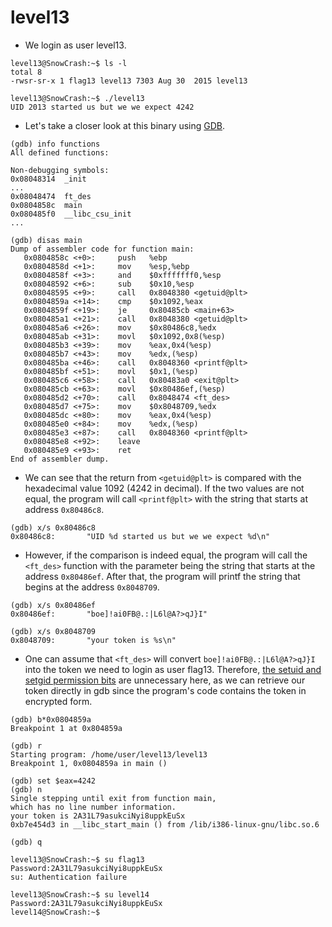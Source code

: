 # level13

- We login as user level13.
```
level13@SnowCrash:~$ ls -l
total 8
-rwsr-sr-x 1 flag13 level13 7303 Aug 30  2015 level13
```

```
level13@SnowCrash:~$ ./level13
UID 2013 started us but we we expect 4242
```


- Let's take a closer look at this binary using [GDB](https://en.wikipedia.org/wiki/GNU_Debugger).
```
(gdb) info functions
All defined functions:

Non-debugging symbols:
0x08048314  _init
...
0x08048474  ft_des
0x0804858c  main
0x080485f0  __libc_csu_init
...
```

```
(gdb) disas main
Dump of assembler code for function main:
   0x0804858c <+0>:     push   %ebp
   0x0804858d <+1>:     mov    %esp,%ebp
   0x0804858f <+3>:     and    $0xfffffff0,%esp
   0x08048592 <+6>:     sub    $0x10,%esp
   0x08048595 <+9>:     call   0x8048380 <getuid@plt>
   0x0804859a <+14>:    cmp    $0x1092,%eax
   0x0804859f <+19>:    je     0x80485cb <main+63>
   0x080485a1 <+21>:    call   0x8048380 <getuid@plt>
   0x080485a6 <+26>:    mov    $0x80486c8,%edx
   0x080485ab <+31>:    movl   $0x1092,0x8(%esp)
   0x080485b3 <+39>:    mov    %eax,0x4(%esp)
   0x080485b7 <+43>:    mov    %edx,(%esp)
   0x080485ba <+46>:    call   0x8048360 <printf@plt>
   0x080485bf <+51>:    movl   $0x1,(%esp)
   0x080485c6 <+58>:    call   0x80483a0 <exit@plt>
   0x080485cb <+63>:    movl   $0x80486ef,(%esp)
   0x080485d2 <+70>:    call   0x8048474 <ft_des>
   0x080485d7 <+75>:    mov    $0x8048709,%edx
   0x080485dc <+80>:    mov    %eax,0x4(%esp)
   0x080485e0 <+84>:    mov    %edx,(%esp)
   0x080485e3 <+87>:    call   0x8048360 <printf@plt>
   0x080485e8 <+92>:    leave
   0x080485e9 <+93>:    ret
End of assembler dump.
```


- We can see that the return from `<getuid@plt>` is compared with the hexadecimal value 1092 (4242 in decimal). If the two values are not equal, the program will call `<printf@plt>` with the string that starts at address `0x80486c8`.
```
(gdb) x/s 0x80486c8
0x80486c8:       "UID %d started us but we we expect %d\n"
```


- However, if the comparison is indeed equal, the program will call the `<ft_des>` function with the parameter being the string that starts at the address `0x80486ef`. After that, the program will printf the string that begins at the address `0x8048709`.
```
(gdb) x/s 0x80486ef
0x80486ef:       "boe]!ai0FB@.:|L6l@A?>qJ}I"
```

```
(gdb) x/s 0x8048709
0x8048709:       "your token is %s\n"
```


- One can assume that `<ft_des>` will convert `boe]!ai0FB@.:|L6l@A?>qJ}I` into the token we need to login as user flag13. Therefore, [the setuid and setgid permission bits](https://en.wikipedia.org/wiki/Setuid) are unnecessary here, as we can retrieve our token directly in gdb since the program's code contains the token in encrypted form.
```
(gdb) b*0x0804859a
Breakpoint 1 at 0x804859a
```

```
(gdb) r
Starting program: /home/user/level13/level13
Breakpoint 1, 0x0804859a in main ()

(gdb) set $eax=4242
(gdb) n
Single stepping until exit from function main,
which has no line number information.
your token is 2A31L79asukciNyi8uppkEuSx
0xb7e454d3 in __libc_start_main () from /lib/i386-linux-gnu/libc.so.6

(gdb) q
```

```
level13@SnowCrash:~$ su flag13
Password:2A31L79asukciNyi8uppkEuSx
su: Authentication failure
```

```
level13@SnowCrash:~$ su level14
Password:2A31L79asukciNyi8uppkEuSx
level14@SnowCrash:~$
```
